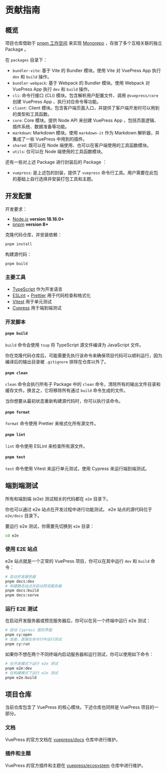# 贡献指南

## 概览

项目仓库借助于 [pnpm 工作空间](https://pnpm.io/zh/workspaces) 来实现 [Monorepo](https://en.wikipedia.org/wiki/Monorepo) ，存放了多个互相关联的独立 Package 。

在 `packages` 目录下：

- `bundler-vite`: 基于 Vite 的 Bundler 模块。使用 Vite 对 VuePress App 执行 `dev` 和 `build` 操作。
- `bundler-webpack`: 基于 Webpack 的 Bundler 模块。使用 Webpack 对 VuePress App 执行 `dev` 和 `build` 操作。
- `cli`: 命令行接口 (CLI) 模块。包含解析用户配置文件、调用 `@vuepress/core` 创建 VuePress App 、执行对应命令等功能。
- `client`: Client 模块。包含客户端页面入口，并提供了客户端开发时可以用到的类型和工具函数。
- `core`: Core 模块。提供 Node API 来创建 VuePress App ，包括页面逻辑、插件系统、数据准备等功能。
- `markdown`: Markdown 模块。使用 `markdown-it` 作为 Markdown 解析器，并集成了一些 VuePress 中用到的插件。
- `shared`: 既可以在 Node 端使用、也可以在客户端使用的工具函数模块。
- `utils`: 仅可以在 Node 端使用的工具函数模块。

还有一些对上述 Package 进行封装后的 Package ：

- `vuepress`: 是上述包的封装，提供了 `vuepress` 命令行工具。用户需要在此包的基础上自行选择并安装打包工具和主题。

## 开发配置

开发要求：

- [Node.js](http://nodejs.org) **version 18.16.0+**
- [pnpm](https://pnpm.io/zh/) **version 8+**

克隆代码仓库，并安装依赖：

```bash
pnpm install
```

构建源代码：

```bash
pnpm build
```

### 主要工具

- [TypeScript](https://www.typescriptlang.org/) 作为开发语言
- [ESLint](https://eslint.org/) + [Prettier](https://prettier.io/) 用于代码检查和格式化
- [Vitest](https://vitest.dev/) 用于单元测试
- [Cypress](https://www.cypress.io/) 用于端到端测试

### 开发脚本

#### `pnpm build`

`build` 命令会使用 `tsup` 将 TypeScript 源文件编译为 JavaScript 文件。

你在克隆代码仓库后，可能需要先执行该命令来确保项目代码可以顺利运行，因为编译后的输出目录被 `.gitignore` 排除在仓库以外了。

#### `pnpm clean`

`clean` 命令会执行所有子 Package 中的 `clean` 命令，清除所有的输出文件目录和缓存文件。换言之，它将移除所有通过 `build` 命令生成的文件。

当你想要从最初状态重新构建源代码时，你可以执行该命令。

#### `pnpm format`

`format` 命令使用 Prettier 来格式化所有源文件。

#### `pnpm lint`

`lint` 命令使用 ESLint 来检查所有源文件。

#### `pnpm test`

`test` 命令使用 Vitest 来运行单元测试，使用 Cypress 来运行端到端测试。

## 端到端测试

所有和端到端 (e2e) 测试相关的代码都在 `e2e` 目录下。

你也可以通过 e2e 站点在开发过程中进行功能测试。 e2e 站点的源代码位于 `e2e/docs` 目录下。

要运行 e2e 测试，你需要先切换到 `e2e` 目录：

```bash
cd e2e
```

### 使用 E2E 站点

e2e 站点就是一个正常的 VuePress 项目，你可以在其中运行 `dev` 和 `build` 命令：

```bash
# 启动开发服务器
pnpm docs:dev
# 构建静态站点并启动预览服务器
pnpm docs:build
pnpm docs:serve
```

### 运行 E2E 测试

在启动开发服务器或预览服务器后，你可以在另一个终端中运行 e2e 测试：

```bash
# 启动 Cypress 图形界面
pnpm cy:open
# 或者，直接在命令行中运行测试
pnpm cy:run
```

如果你不想在两个不同终端内启动服务器和运行测试，你可以使用如下命令：

```bash
# 在开发模式下运行 e2e 测试
pnpm e2e:dev
# 在构建模式下运行 e2e 测试
pnpm e2e:build
```

## 项目仓库

当前仓库包含了 VuePress 的核心模块。下述仓库也同样是 VuePress 项目的一部分。

### 文档

VuePress 的官方文档在 [vuepress/docs](https://github.com/vuepress/docs) 仓库中进行维护。

### 插件和主题

VuePress 的官方插件和主题在 [vuepress/ecosystem](https://github.com/vuepress/ecosystem) 仓库中进行维护。
